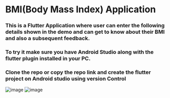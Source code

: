 # BMI(Body Mass Index) Application
<h3> This is a Flutter Application where user can enter the following details shown in the demo and can get to know about their BMI and also a subsequent feedback.</h3>
<h3> To try it make sure you have Android Studio along with the flutter plugin installed in your PC.<h3>
  <h3> Clone the repo or copy the repo link and create the flutter project on Android studio using version Control </h3>

![image](https://user-images.githubusercontent.com/76823502/131163495-fc1cc96b-938c-4d34-a8f1-1cc1dfe741cb.png)
![image](https://user-images.githubusercontent.com/76823502/131163602-4f26cd0a-c132-4fa9-95cd-e119430df7f4.png)


